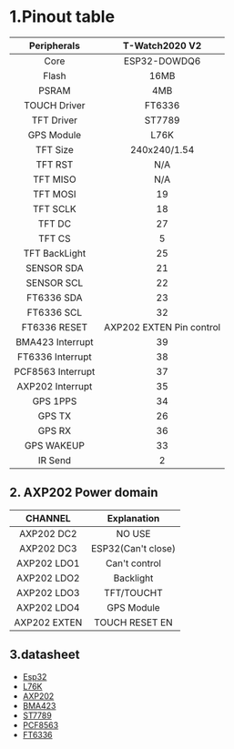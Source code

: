
# 1.Pinout table 

|    Peripherals    |      T-Watch2020 V2      |
| :---------------: | :----------------------: |
|       Core        |       ESP32-DOWDQ6       |
|       Flash       |           16MB           |
|       PSRAM       |           4MB            |
|   TOUCH Driver    |          FT6336          |
|    TFT Driver     |          ST7789          |
|    GPS Module     |           L76K           |
|     TFT Size      |       240x240/1.54       |
|      TFT RST      |           N/A            |
|     TFT MISO      |           N/A            |
|     TFT MOSI      |            19            |
|     TFT SCLK      |            18            |
|      TFT DC       |            27            |
|      TFT CS       |            5             |
|   TFT BackLight   |            25            |
|    SENSOR SDA     |            21            |
|    SENSOR SCL     |            22            |
|    FT6336 SDA     |            23            |
|    FT6336 SCL     |            32            |
|   FT6336 RESET    | AXP202 EXTEN Pin control |
| BMA423 Interrupt  |            39            |
| FT6336 Interrupt  |            38            |
| PCF8563 Interrupt |            37            |
| AXP202 Interrupt  |            35            |
|     GPS 1PPS      |            34            |
|      GPS TX       |            26            |
|      GPS RX       |            36            |
|    GPS WAKEUP     |            33            |
|      IR Send      |            2             |



## 2. AXP202 Power domain

|   CHANNEL    |    Explanation     |
| :----------: | :----------------: |
| AXP202  DC2  |       NO USE       |
| AXP202  DC3  | ESP32(Can't close) |
| AXP202  LDO1 |   Can't control    |
| AXP202  LDO2 |     Backlight      |
| AXP202  LDO3 |     TFT/TOUCHT     |
| AXP202  LDO4 |     GPS Module     |
| AXP202 EXTEN |   TOUCH RESET EN   |

## 3.datasheet
- [Esp32](https://www.espressif.com/sites/default/files/documentation/esp32_technical_reference_manual_en.pdf)
- [L76K](https://github.com/Xinyuan-LilyGO/LilyGo-HAL/tree/master/L76K)
- [AXP202](https://github.com/Xinyuan-LilyGO/LilyGo-HAL/tree/master/AXP202)
- [BMA423](https://github.com/Xinyuan-LilyGO/LilyGo-HAL/tree/master/BMA423)
- [ST7789](https://github.com/Xinyuan-LilyGO/LilyGo-HAL/blob/master/DISPLAY/ST7789V.pdf)
- [PCF8563](https://github.com/Xinyuan-LilyGO/LilyGo-HAL/tree/master/RTC)
- [FT6336](https://github.com/Xinyuan-LilyGO/LilyGo-HAL/tree/master/TOUCHSCREEN)





